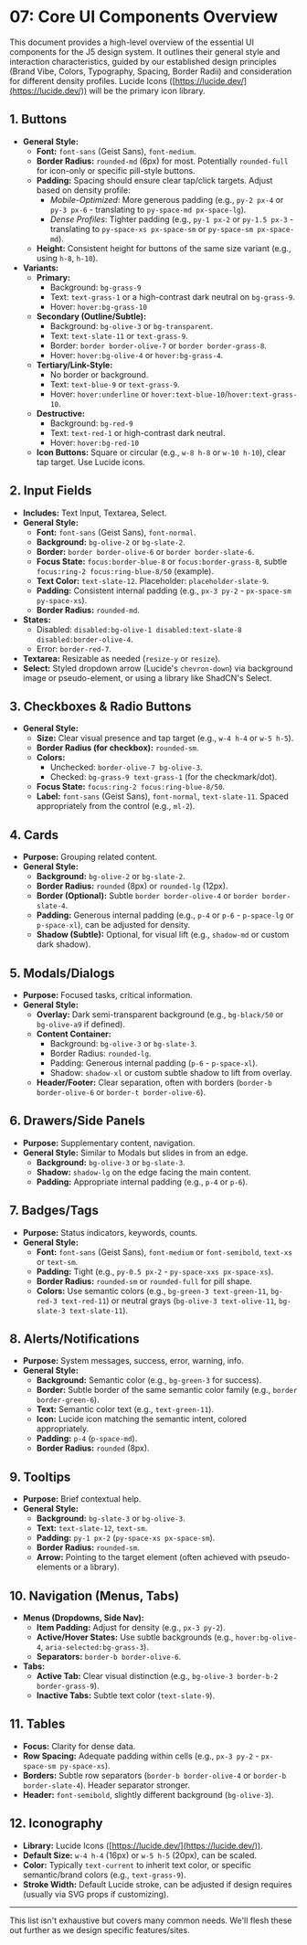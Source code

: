# 07: Core UI Components Overview

This document provides a high-level overview of the essential UI components for the J5 design system. It outlines their general style and interaction characteristics, guided by our established design principles (Brand Vibe, Colors, Typography, Spacing, Border Radii) and consideration for different density profiles. Lucide Icons ([https://lucide.dev/](https://lucide.dev/)) will be the primary icon library.

## 1. Buttons

- **General Style:**
  - **Font:** `font-sans` (Geist Sans), `font-medium`.
  - **Border Radius:** `rounded-md` (6px) for most. Potentially `rounded-full` for icon-only or specific pill-style buttons.
  - **Padding:** Spacing should ensure clear tap/click targets. Adjust based on density profile:
    - _Mobile-Optimized_: More generous padding (e.g., `py-2 px-4` or `py-3 px-6` - translating to `py-space-md px-space-lg`).
    - _Dense Profiles_: Tighter padding (e.g., `py-1 px-2` or `py-1.5 px-3` - translating to `py-space-xs px-space-sm` or `py-space-sm px-space-md`).
  - **Height:** Consistent height for buttons of the same size variant (e.g., using `h-8`, `h-10`).
- **Variants:**
  - **Primary:**
    - Background: `bg-grass-9`
    - Text: `text-grass-1` or a high-contrast dark neutral on `bg-grass-9`.
    - Hover: `hover:bg-grass-10`
  - **Secondary (Outline/Subtle):**
    - Background: `bg-olive-3` or `bg-transparent`.
    - Text: `text-slate-11` or `text-grass-9`.
    - Border: `border border-olive-7` or `border border-grass-8`.
    - Hover: `hover:bg-olive-4` or `hover:bg-grass-4`.
  - **Tertiary/Link-Style:**
    - No border or background.
    - Text: `text-blue-9` or `text-grass-9`.
    - Hover: `hover:underline` or `hover:text-blue-10`/`hover:text-grass-10`.
  - **Destructive:**
    - Background: `bg-red-9`
    - Text: `text-red-1` or high-contrast dark neutral.
    - Hover: `hover:bg-red-10`
  - **Icon Buttons:** Square or circular (e.g., `w-8 h-8` or `w-10 h-10`), clear tap target. Use Lucide icons.

## 2. Input Fields

- **Includes:** Text Input, Textarea, Select.
- **General Style:**
  - **Font:** `font-sans` (Geist Sans), `font-normal`.
  - **Background:** `bg-olive-2` or `bg-slate-2`.
  - **Border:** `border border-olive-6` or `border border-slate-6`.
  - **Focus State:** `focus:border-blue-8` or `focus:border-grass-8`, subtle `focus:ring-2 focus:ring-blue-8/50` (example).
  - **Text Color:** `text-slate-12`. Placeholder: `placeholder-slate-9`.
  - **Padding:** Consistent internal padding (e.g., `px-3 py-2` - `px-space-sm py-space-xs`).
  - **Border Radius:** `rounded-md`.
- **States:**
  - Disabled: `disabled:bg-olive-1 disabled:text-slate-8 disabled:border-olive-4`.
  - Error: `border-red-7`.
- **Textarea:** Resizable as needed (`resize-y` or `resize`).
- **Select:** Styled dropdown arrow (Lucide's `chevron-down`) via background image or pseudo-element, or using a library like ShadCN's Select.

## 3. Checkboxes & Radio Buttons

- **General Style:**
  - **Size:** Clear visual presence and tap target (e.g., `w-4 h-4` or `w-5 h-5`).
  - **Border Radius (for checkbox):** `rounded-sm`.
  - **Colors:**
    - Unchecked: `border-olive-7 bg-olive-3`.
    - Checked: `bg-grass-9 text-grass-1` (for the checkmark/dot).
  - **Focus State:** `focus:ring-2 focus:ring-blue-8/50`.
  - **Label:** `font-sans` (Geist Sans), `font-normal`, `text-slate-11`. Spaced appropriately from the control (e.g., `ml-2`).

## 4. Cards

- **Purpose:** Grouping related content.
- **General Style:**
  - **Background:** `bg-olive-2` or `bg-slate-2`.
  - **Border Radius:** `rounded` (8px) or `rounded-lg` (12px).
  - **Border (Optional):** Subtle `border border-olive-4` or `border border-slate-4`.
  - **Padding:** Generous internal padding (e.g., `p-4` or `p-6` - `p-space-lg` or `p-space-xl`), can be adjusted for density.
  - **Shadow (Subtle):** Optional, for visual lift (e.g., `shadow-md` or custom dark shadow).

## 5. Modals/Dialogs

- **Purpose:** Focused tasks, critical information.
- **General Style:**
  - **Overlay:** Dark semi-transparent background (e.g., `bg-black/50` or `bg-olive-a9` if defined).
  - **Content Container:**
    - Background: `bg-olive-3` or `bg-slate-3`.
    - Border Radius: `rounded-lg`.
    - Padding: Generous internal padding (`p-6` - `p-space-xl`).
    - Shadow: `shadow-xl` or custom subtle shadow to lift from overlay.
  - **Header/Footer:** Clear separation, often with borders (`border-b border-olive-6` or `border-t border-olive-6`).

## 6. Drawers/Side Panels

- **Purpose:** Supplementary content, navigation.
- **General Style:** Similar to Modals but slides in from an edge.
  - **Background:** `bg-olive-3` or `bg-slate-3`.
  - **Shadow:** `shadow-lg` on the edge facing the main content.
  - **Padding:** Appropriate internal padding (e.g., `p-4` or `p-6`).

## 7. Badges/Tags

- **Purpose:** Status indicators, keywords, counts.
- **General Style:**
  - **Font:** `font-sans` (Geist Sans), `font-medium` or `font-semibold`, `text-xs` or `text-sm`.
  - **Padding:** Tight (e.g., `py-0.5 px-2` - `py-space-xxs px-space-xs`).
  - **Border Radius:** `rounded-sm` or `rounded-full` for pill shape.
  - **Colors:** Use semantic colors (e.g., `bg-green-3 text-green-11`, `bg-red-3 text-red-11`) or neutral grays (`bg-olive-3 text-olive-11`, `bg-slate-3 text-slate-11`).

## 8. Alerts/Notifications

- **Purpose:** System messages, success, error, warning, info.
- **General Style:**
  - **Background:** Semantic color (e.g., `bg-green-3` for success).
  - **Border:** Subtle border of the same semantic color family (e.g., `border border-green-6`).
  - **Text:** Semantic color text (e.g., `text-green-11`).
  - **Icon:** Lucide icon matching the semantic intent, colored appropriately.
  - **Padding:** `p-4` (`p-space-md`).
  - **Border Radius:** `rounded` (8px).

## 9. Tooltips

- **Purpose:** Brief contextual help.
- **General Style:**
  - **Background:** `bg-slate-3` or `bg-olive-3`.
  - **Text:** `text-slate-12`, `text-sm`.
  - **Padding:** `py-1 px-2` (`py-space-xs px-space-sm`).
  - **Border Radius:** `rounded-sm`.
  - **Arrow:** Pointing to the target element (often achieved with pseudo-elements or a library).

## 10. Navigation (Menus, Tabs)

- **Menus (Dropdowns, Side Nav):**
  - **Item Padding:** Adjust for density (e.g., `px-3 py-2`).
  - **Active/Hover States:** Use subtle backgrounds (e.g., `hover:bg-olive-4`, `aria-selected:bg-grass-3`).
  - **Separators:** `border-b border-olive-6`.
- **Tabs:**
  - **Active Tab:** Clear visual distinction (e.g., `bg-olive-3 border-b-2 border-grass-9`).
  - **Inactive Tabs:** Subtle text color (`text-slate-9`).

## 11. Tables

- **Focus:** Clarity for dense data.
- **Row Spacing:** Adequate padding within cells (e.g., `px-3 py-2` - `px-space-sm py-space-xs`).
- **Borders:** Subtle row separators (`border-b border-olive-4` or `border-b border-slate-4`). Header separator stronger.
- **Header:** `font-semibold`, slightly different background (`bg-olive-3`).

## 12. Iconography

- **Library:** Lucide Icons ([https://lucide.dev/](https://lucide.dev/)).
- **Default Size:** `w-4 h-4` (16px) or `w-5 h-5` (20px), can be scaled.
- **Color:** Typically `text-current` to inherit text color, or specific semantic/brand colors (e.g., `text-grass-9`).
- **Stroke Width:** Default Lucide stroke, can be adjusted if design requires (usually via SVG props if customizing).

---

This list isn't exhaustive but covers many common needs. We'll flesh these out further as we design specific features/sites.
